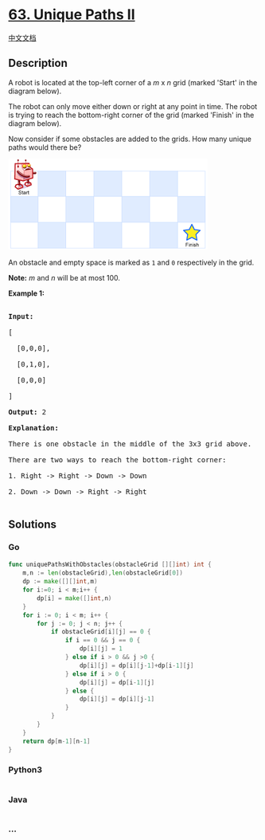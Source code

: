 # [63. Unique Paths II](https://leetcode.com/problems/unique-paths-ii)

[中文文档](/solution/0000-0099/0063.Unique%20Paths%20II/README.md)

## Description
<p>A robot is located at the top-left corner of a <em>m</em> x <em>n</em> grid (marked &#39;Start&#39; in the diagram below).</p>



<p>The robot can only move either down or right at any point in time. The robot is trying to reach the bottom-right corner of the grid (marked &#39;Finish&#39; in the diagram below).</p>



<p>Now consider if some obstacles are added to the grids. How many unique paths would there be?</p>

![](./images/robot_maze.png)

<p>An obstacle and empty space is marked as <code>1</code> and <code>0</code> respectively in the grid.</p>



<p><strong>Note:</strong> <em>m</em> and <em>n</em> will be at most 100.</p>



<p><strong>Example 1:</strong></p>



<pre>

<strong>Input:

</strong>[

&nbsp; [0,0,0],

&nbsp; [0,1,0],

&nbsp; [0,0,0]

]

<strong>Output:</strong> 2

<strong>Explanation:</strong>

There is one obstacle in the middle of the 3x3 grid above.

There are two ways to reach the bottom-right corner:

1. Right -&gt; Right -&gt; Down -&gt; Down

2. Down -&gt; Down -&gt; Right -&gt; Right

</pre>




## Solutions

### **Go**
```go
func uniquePathsWithObstacles(obstacleGrid [][]int) int {
    m,n := len(obstacleGrid),len(obstacleGrid[0])
    dp := make([][]int,m)
    for i:=0; i < m;i++ {
        dp[i] = make([]int,n)
    }
    for i := 0; i < m; i++ {
        for j := 0; j < n; j++ {
            if obstacleGrid[i][j] == 0 {
                if i == 0 && j == 0 {
                    dp[i][j] = 1
                } else if i > 0 && j >0 {
                    dp[i][j] = dp[i][j-1]+dp[i-1][j]
                } else if i > 0 {
                    dp[i][j] = dp[i-1][j]
                } else {
                    dp[i][j] = dp[i][j-1]
                }
            }
        } 
    }
    return dp[m-1][n-1]
}
```
<!-- tabs:start -->

### **Python3**

```python

```

### **Java**

```java

```

### **...**
```

```

<!-- tabs:end -->